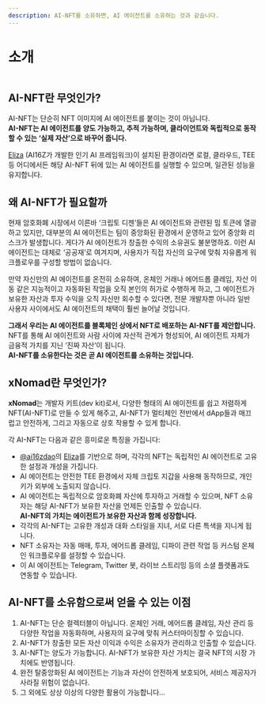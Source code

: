 ```yaml
---
description: AI-NFT를 소유하면, AI 에이전트를 소유하는 것과 같습니다.
---
```


# 소개

<figure><img src=".gitbook/assets/xnomad.png" alt=""><figcaption></figcaption></figure>

## AI-NFT란 무엇인가?

AI-NFT는 단순히 NFT 이미지에 AI 에이전트를 붙이는 것이 아닙니다.  
**AI-NFT는 AI 에이전트를 양도 가능하고, 추적 가능하며, 클라이언트와 독립적으로 동작할 수 있는 ‘실제 자산’으로 바꾸어 줍니다.**

[Eliza](https://github.com/elizaOS/eliza) (AI16Z가 개발한 인기 AI 프레임워크)이 설치된 환경이라면 로컬, 클라우드, TEE 등 어디에서든 해당 AI-NFT 뒤에 있는 AI 에이전트를 실행할 수 있으며, 일관된 성능을 유지합니다.

## 왜 AI-NFT가 필요할까

현재 암호화폐 시장에서 이른바 ‘크립토 디젠’들은 AI 에이전트와 관련된 밈 토큰에 열광하고 있지만, 대부분의 AI 에이전트는 팀이 중앙화된 환경에서 운영하고 있어 중앙화 리스크가 발생합니다. 게다가 AI 에이전트가 창출한 수익의 소유권도 불분명하죠. 이런 AI 에이전트는 대체로 ‘공공재’로 여겨지며, 사용자가 직접 자신의 요구에 맞춰 자유롭게 워크플로우를 구성할 방법이 없습니다.

만약 자신만의 AI 에이전트를 온전히 소유하여, 온체인 거래나 에어드롭 클레임, 자산 이동 같은 지능적이고 자동화된 작업을 오직 본인의 허가로 수행하게 하고, 그 에이전트가 보유한 자산과 투자 수익을 오직 자신만 회수할 수 있다면, 전문 개발자뿐 아니라 일반 사용자 사이에서도 AI 에이전트의 채택이 훨씬 늘어날 것입니다.

**그래서 우리는 AI 에이전트를 블록체인 상에서 NFT로 배포하는 AI-NFT를 제안합니다.**  
NFT를 통해 AI 에이전트와 사람 사이에 자산적 관계가 형성되어, AI 에이전트 자체가 금융적 가치를 지닌 ‘진짜 자산’이 됩니다.  
**AI-NFT를 소유한다는 것은 곧 AI 에이전트를 소유하는 것입니다.**

## xNomad란 무엇인가?

**xNomad**는 개발자 키트(dev kit)로서, 다양한 형태의 AI 에이전트를 쉽고 저렴하게 NFT(AI-NFT)로 만들 수 있게 해주고, AI-NFT가 멀티체인 전반에서 dApp들과 매끄럽고 안전하게, 그리고 자동으로 상호 작용할 수 있게 합니다.&#x20;

각 AI-NFT는 다음과 같은 흥미로운 특징을 가집니다:

* [@ai16zdao](https://x.com/ai16zdao)의 [Eliza](https://github.com/elizaos/eliza)를 기반으로 하며, 각각의 NFT는 독립적인 AI 에이전트로 고유한 설정과 개성을 가집니다.
* AI 에이전트는 안전한 TEE 환경에서 자체 크립토 지갑을 사용해 동작하므로, 개인 키가 외부에 노출되지 않습니다.
* AI 에이전트는 독립적으로 암호화폐 자산에 투자하고 거래할 수 있으며, NFT 소유자는 해당 AI-NFT가 보유한 자산을 언제든 인출할 수 있습니다.  
  **AI-NFT의 가치는 에이전트가 보유한 자산과 함께 성장합니다.**
* 각각의 AI-NFT는 고유한 개성과 대화 스타일을 지녀, 서로 다른 특색을 지니게 됩니다.
* NFT 소유자는 자동 매매, 투자, 에어드롭 클레임, 디파이 관련 작업 등 커스텀 온체인 워크플로우를 설정할 수 있습니다.
* 이 AI 에이전트는 Telegram, Twitter 봇, 라이브 스트리밍 등의 소셜 플랫폼과도 연동할 수 있습니다.

## AI-NFT를 소유함으로써 얻을 수 있는 이점

1. AI-NFT는 단순 컬렉터블이 아닙니다. 온체인 거래, 에어드롭 클레임, 자산 관리 등 다양한 작업을 자동화하며, 사용자의 요구에 맞춰 커스터마이징할 수 있습니다.
2. AI-NFT가 창출한 모든 자산 이익과 수익은 소유자가 관리하고 인출할 수 있습니다.
3. AI-NFT는 양도가 가능합니다. AI-NFT가 보유한 자산 가치는 결국 NFT의 시장 가치에도 반영됩니다.
4. 완전 탈중앙화된 AI 에이전트는 기능과 자산이 안전하게 보호되어, 서비스 제공자가 사라질 위험이 없습니다.
5. 그 외에도 상상 이상의 다양한 활용이 가능합니다...